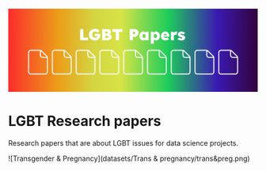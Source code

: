 
![](banner.png)

# LGBT Research papers

Research papers that are about LGBT issues for data science projects.


![Transgender & Pregnancy](datasets/Trans & pregnancy/trans&preg.png)
